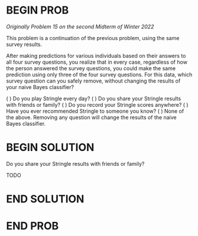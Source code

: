 # BEGIN PROB

<i>Originally Problem 15 on the second Midterm of Winter 2022</i>

This problem is a continuation of the previous problem, using
the same survey results.

After making predictions for various individuals based on their answers
to all four survey questions, you realize that in every case, regardless
of how the person answered the survey questions, you could make the same
prediction using only three of the four survey questions. For this data,
which survey question can you safely remove, without changing the
results of your naive Bayes classifier?

( ) Do you play Stringle every day?
( ) Do you share your Stringle results with friends or family?
( ) Do you record your Stringle scores anywhere?
( ) Have you ever recommended Stringle to someone you know?
( ) None of the above. Removing any question will change the results of the naive Bayes classifier.

# BEGIN SOLUTION

Do you share your Stringle results with friends or family?

TODO

# END SOLUTION

# END PROB